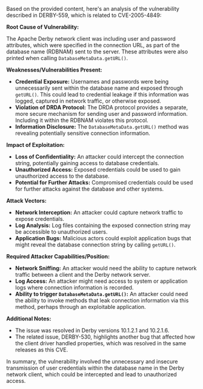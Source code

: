 Based on the provided content, here's an analysis of the vulnerability described in DERBY-559, which is related to CVE-2005-4849:

**Root Cause of Vulnerability:**

The Apache Derby network client was including user and password attributes, which were specified in the connection URL, as part of the database name (RDBNAM) sent to the server. These attributes were also printed when calling `DatabaseMetaData.getURL()`.

**Weaknesses/Vulnerabilities Present:**

*   **Credential Exposure:** Usernames and passwords were being unnecessarily sent within the database name and exposed through `getURL()`. This could lead to credential leakage if this information was logged, captured in network traffic, or otherwise exposed.
*   **Violation of DRDA Protocol:** The DRDA protocol provides a separate, more secure mechanism for sending user and password information. Including it within the RDBNAM violates this protocol.
*   **Information Disclosure:** The `DatabaseMetaData.getURL()` method was revealing potentially sensitive connection information.

**Impact of Exploitation:**

*   **Loss of Confidentiality:**  An attacker could intercept the connection string, potentially gaining access to database credentials.
*   **Unauthorized Access:** Exposed credentials could be used to gain unauthorized access to the database.
*   **Potential for Further Attacks:** Compromised credentials could be used for further attacks against the database and other systems.

**Attack Vectors:**

*   **Network Interception:** An attacker could capture network traffic to expose credentials.
*   **Log Analysis:** Log files containing the exposed connection string may be accessible to unauthorized users.
*   **Application Bugs:** Malicious actors could exploit application bugs that might reveal the database connection string by calling `getURL()`.

**Required Attacker Capabilities/Position:**

*   **Network Sniffing:** An attacker would need the ability to capture network traffic between a client and the Derby network server.
*   **Log Access:** An attacker might need access to system or application logs where connection information is recorded.
*   **Ability to trigger `DatabaseMetaData.getURL()`:** An attacker could need the ability to invoke methods that leak connection information via this method, perhaps through an exploitable application.

**Additional Notes:**

* The issue was resolved in Derby versions 10.1.2.1 and 10.2.1.6.
* The related issue, DERBY-530, highlights another bug that affected how the client driver handled properties, which was resolved in the same releases as this CVE.

In summary, the vulnerability involved the unnecessary and insecure transmission of user credentials within the database name in the Derby network client, which could be intercepted and lead to unauthorized access.